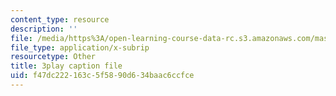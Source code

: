 ```yaml
---
content_type: resource
description: ''
file: /media/https%3A/open-learning-course-data-rc.s3.amazonaws.com/mas-s62-cryptocurrency-engineering-and-design-spring-2018/f47dc222163c5f5890d634baac6ccfce_74_BKWR3n0k.srt
file_type: application/x-subrip
resourcetype: Other
title: 3play caption file
uid: f47dc222-163c-5f58-90d6-34baac6ccfce
---
```

